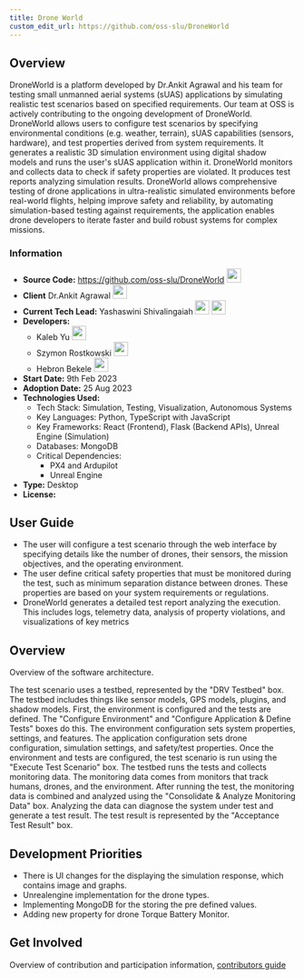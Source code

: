 ```yaml
---
title: Drone World
custom_edit_url: https://github.com/oss-slu/DroneWorld
---
```


## Overview
DroneWorld is a platform developed by Dr.Ankit Agrawal and his team for testing small unmanned aerial systems (sUAS) applications by simulating realistic test scenarios based on specified requirements. Our team at OSS is actively contributing to the ongoing development of DroneWorld. DroneWorld allows users to configure test scenarios by specifying environmental conditions (e.g. weather, terrain), sUAS capabilities (sensors, hardware), and test properties derived from system requirements. It generates a realistic 3D simulation environment using digital shadow models and runs the user's sUAS application within it. DroneWorld monitors and collects data to check if safety properties are violated. It produces test reports analyzing simulation results. DroneWorld allows comprehensive testing of drone applications in ultra-realistic simulated environments before real-world flights, helping improve safety and reliability, by automating simulation-based testing against requirements, the application enables drone developers to iterate faster and build robust systems for complex missions.

### Information

- **Source Code:**  https://github.com/oss-slu/DroneWorld [<img src="https://raw.githubusercontent.com/FortAwesome/Font-Awesome/6.x/svgs/brands/git-alt.svg" width="25" height="25" />](https://github.com/oss-slu/DroneWorld)
- **Client** Dr.Ankit Agrawal [<img src="https://raw.githubusercontent.com/FortAwesome/Font-Awesome/6.x/svgs/brands/github.svg" width="25" height="25" />](https://github.com/ankyAgrawal)
- **Current Tech Lead:** Yashaswini Shivalingaiah [<img src="https://raw.githubusercontent.com/FortAwesome/Font-Awesome/6.x/svgs/brands/github.svg" width="25" height="25" />](https://github.com/yashaswini-slu)  [<img src="https://raw.githubusercontent.com/FortAwesome/Font-Awesome/6.x/svgs/brands/linkedin.svg" width="25" height="25" />](https://www.linkedin.com/in/yashaswini-shivalingaiah-467a9652/)
- **Developers:**
    - Kaleb Yu [<img src="https://raw.githubusercontent.com/FortAwesome/Font-Awesome/6.x/svgs/brands/github.svg" width="25" height="25" />](https://github.com/kalyus)
    - Szymon Rostkowski [<img src="https://raw.githubusercontent.com/FortAwesome/Font-Awesome/6.x/svgs/brands/github.svg" width="25" height="25" />](https://github.com/sr259)
    - Hebron Bekele [<img src="https://raw.githubusercontent.com/FortAwesome/Font-Awesome/6.x/svgs/brands/github.svg" width="25" height="25" />](https://github.com/hebronh)
- **Start Date:** 9th Feb 2023
- **Adoption Date:** 25 Aug 2023
- **Technologies Used:**
    - Tech Stack: Simulation, Testing, Visualization, Autonomous Systems
    - Key Languages: Python, TypeScript with JavaScript
    - Key Frameworks: React (Frontend), Flask (Backend APIs), Unreal Engine (Simulation)
    - Databases: MongoDB 
    - Critical Dependencies: 
        - PX4 and Ardupilot
        - Unreal Engine 
- **Type:** Desktop
- **License:**

## User Guide
- The user will configure a test scenario through the web interface by specifying details like the number of drones, their sensors, the mission objectives, and the operating environment.
- The user define critical safety properties that must be monitored during the test, such as minimum separation distance between drones. These properties are based on your system requirements or regulations.
- DroneWorld generates a detailed test report analyzing the execution. This includes logs, telemetry data, analysis of property violations, and visualizations of key metrics

## Overview
Overview of the software architecture.

The test scenario uses a testbed, represented by the "DRV Testbed" box. The testbed includes things like sensor models, GPS models, plugins, and shadow models. First, the environment is configured and the tests are defined. The "Configure Environment" and "Configure Application & Define Tests" boxes do this. The environment configuration sets system properties, settings, and features. The application configuration sets drone configuration, simulation settings, and safety/test properties. Once the environment and tests are configured, the test scenario is run using the "Execute Test Scenario" box. The testbed runs the tests and collects monitoring data. The monitoring data comes from monitors that track humans, drones, and the environment. After running the test, the monitoring data is combined and analyzed using the "Consolidate & Analyze Monitoring Data" box. Analyzing the data can diagnose the system under test and generate a test result. The test result is represented by the "Acceptance Test Result" box.

## Development Priorities
- There is UI changes for the displaying the simulation response, which contains image and graphs.
- Unrealengine implementation for the drone types.
- Implementing MongoDB for the storing the pre defined values.
- Adding new property for drone Torque Battery Monitor.

## Get Involved

Overview of contribution and participation information, [contributors guide](https://github.com/oss-slu/DroneWorld/blob/main/readme.md)
 

 
